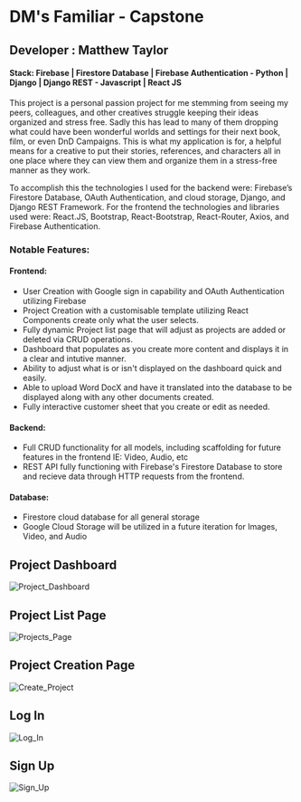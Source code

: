 # DM's Familiar - Capstone

## Developer : Matthew Taylor

#### Stack: Firebase | Firestore Database | Firebase Authentication - Python | Django | Django REST - Javascript | React JS

This project is a personal passion project for me stemming from seeing my peers, colleagues, and other creatives struggle keeping their ideas organized and stress free. Sadly this has lead to many of them dropping what could have been wonderful worlds and settings for their next book, film, or even DnD Campaigns. This is what my application is for, a helpful means for a creative to put their stories, references, and characters all in one place where they can view them and organize them in a stress-free manner as they work. 

To accomplish this the technologies I used for the backend were: Firebase’s Firestore Database, OAuth Authentication, and cloud storage, Django, and Django REST Framework. For the frontend the technologies and libraries used were: React.JS, Bootstrap, React-Bootstrap, React-Router, Axios, and Firebase Authentication.

### Notable Features:

#### Frontend:
- User Creation with Google sign in capability and OAuth Authentication utilizing Firebase
- Project Creation with a customisable template utilizing React Components create only what the user selects.
- Fully dynamic Project list page that will adjust as projects are added or deleted via CRUD operations.
- Dashboard that populates as you create more content and displays it in a clear and intutive manner.
- Ability to adjust what is or isn't displayed on the dashboard quick and easily.
- Able to upload Word DocX and have it translated into the database to be displayed along with any other documents created.
- Fully interactive customer sheet that you create or edit as needed. 
    
#### Backend:
- Full CRUD functionality for all models, including scaffolding for future features in the frontend IE: Video, Audio, etc
- REST API fully functioning with Firebase's Firestore Database to store and recieve data through HTTP requests from the frontend.

#### Database:
- Firestore cloud database for all general storage
- Google Cloud Storage will be utilized in a future iteration for Images, Video, and Audio

## Project Dashboard
![Project_Dashboard](https://user-images.githubusercontent.com/89653410/142480485-3fe0c00e-5cf6-4410-8079-982b6f21c7bc.png)

## Project List Page
![Projects_Page](https://user-images.githubusercontent.com/89653410/142480502-11bb894b-0a00-441b-ac9f-800b6b843765.png)

## Project Creation Page
![Create_Project](https://user-images.githubusercontent.com/89653410/142480551-85818515-55df-4b7b-a22f-1b387daa135e.png)

## Log In
![Log_In](https://user-images.githubusercontent.com/89653410/142480589-4e0647da-6ce3-41b6-a3a8-a1c54902dfa3.png)
## Sign Up
![Sign_Up](https://user-images.githubusercontent.com/89653410/142480611-8d020380-e1e9-4a3b-bd0a-302ae78358e8.png)


